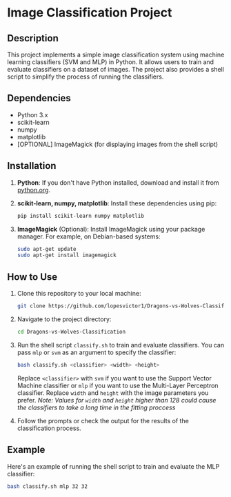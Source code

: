 # Image Classification Project

## Description
This project implements a simple image classification system using machine learning classifiers (SVM and MLP) in Python. It allows users to train and evaluate classifiers on a dataset of images. The project also provides a shell script to simplify the process of running the classifiers.

## Dependencies
- Python 3.x
- scikit-learn
- numpy
- matplotlib
- [OPTIONAL] ImageMagick (for displaying images from the shell script)

## Installation
1. **Python**: If you don't have Python installed, download and install it from [python.org](https://www.python.org/).

2. **scikit-learn, numpy, matplotlib**: Install these dependencies using pip:
   ```bash
   pip install scikit-learn numpy matplotlib
   ```

3. **ImageMagick** (Optional): Install ImageMagick using your package manager. For example, on Debian-based systems:
   ```bash
   sudo apt-get update
   sudo apt-get install imagemagick
   ```

## How to Use
1. Clone this repository to your local machine:
   ```bash
   git clone https://github.com/lopesvictor1/Dragons-vs-Wolves-Classification.git
   ```

2. Navigate to the project directory:
   ```bash
   cd Dragons-vs-Wolves-Classification
   ```

3. Run the shell script `classify.sh` to train and evaluate classifiers. You can pass `mlp` or `svm` as an argument to specify the classifier:
   ```bash
   bash classify.sh <classifier> <width> <height>
   ```

   Replace `<classifier>` with `svm` if you want to use the Support Vector Machine classifier or `mlp` if you want to use the Multi-Layer Perceptron classifier.
   Replace `width` and `height` with the image parameters you prefer. *Note: Values for `width` and `height` higher than 128 could cause the classifiers to take a long time in the fitting proccess* 

4. Follow the prompts or check the output for the results of the classification process.

## Example
Here's an example of running the shell script to train and evaluate the MLP classifier:
   ```bash
   bash classify.sh mlp 32 32
   ```

